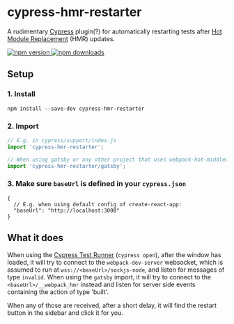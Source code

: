 # cypress-hmr-restarter

A rudimentary [Cypress](https://www.cypress.io/) plugin(?) for automatically restarting tests after [Hot Module Replacement](https://webpack.js.org/concepts/hot-module-replacement/) (HMR) updates.

[![npm version](https://img.shields.io/npm/v/cypress-hmr-restarter.svg?style=flat-square) ![npm downloads](https://img.shields.io/npm/dm/cypress-hmr-restarter?style=flat-square)](https://www.npmjs.com/package/cypress-hmr-restarter)

## Setup

### 1. Install

```shell
npm install --save-dev cypress-hmr-restarter
```

### 2. Import

```js
// E.g. in cypress/support/index.js
import 'cypress-hmr-restarter';

// When using gatsby or any other project that uses webpack-hot-middleware
import 'cypress-hmr-restarter/gatsby';
```

### 3. Make sure `baseUrl` is defined in your `cypress.json`

```jsonc
{
  // E.g. when using default config of create-react-app:
  "baseUrl": "http://localhost:3000"
}
```

## What it does

When using the [Cypress Test Runner](https://docs.cypress.io/guides/core-concepts/test-runner.html) (`cypress open`), after the window has loaded, it will try to connect to the `webpack-dev-server` websocket, which is assumed to run at `wss://<baseUrl>/sockjs-node`, and listen for messages of type `invalid`. When using the `gatsby` import, it will try to connect to the `<baseUrl>/__webpack_hmr` instead and listen for server side events containing the action of type 'built'.

When any of those are received, after a short delay, it will find the restart button in the sidebar and click it for you.
